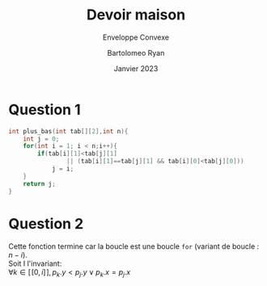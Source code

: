 ﻿---
title: "Devoir maison"
author: Bartolomeo Ryan
subtitle: "Enveloppe Convexe"
geometry: margin=2cm
date: Janvier 2023
mainfont: Times 
output: pdf_document
---

# Question 1

```c
int plus_bas(int tab[][2],int n){
    int j = 0;
    for(int i = 1; i < n;i++){
        if(tab[i][1]<tab[j][1] 
                || (tab[i][1]==tab[j][1] && tab[i][0]<tab[j][0]))
            j = i;
    }
    return j;
}
```
# Question 2
Cette fonction termine car la boucle est une boucle `for` (variant de boucle : $n-i$).  
Soit I l'invariant:  
$\forall k \in [\![ 0,i ]\!],  p_k.y<p_j.y \lor p_k.x=p_j.x$

